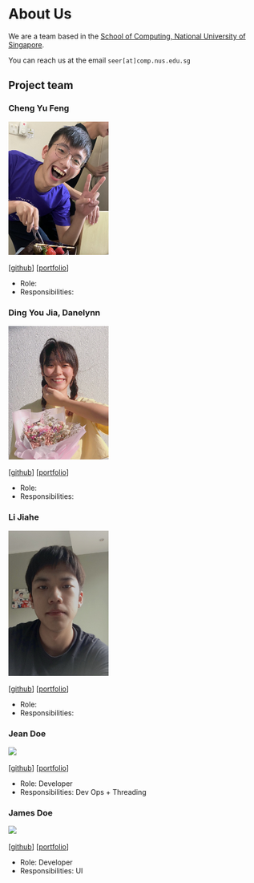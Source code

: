 # About Us

We are a team based in the [School of Computing, National University of Singapore](http://www.comp.nus.edu.sg).

You can reach us at the email `seer[at]comp.nus.edu.sg`

## Project team

### Cheng Yu Feng

<img src="images/chengyufeng.png" width="200px">

[[github](https://github.com/YuFeng0930)]
[[portfolio](team/johndoe.md)]

* Role: 
* Responsibilities:

### Ding You Jia, Danelynn

<img src="images/youjia.png" width="200px">

[[github](http://github.com/icelenaugust)]
[[portfolio](team/johndoe.md)]

* Role: 
* Responsibilities: 

### Li Jiahe

<img src="images/lijiahe.png" width="200px">

[[github](https://github.com/ljhgab)]
[[portfolio](team/johndoe.md)]

* Role: 
* Responsibilities: 

### Jean Doe

<img src="images/johndoe.png" width="200px">

[[github](http://github.com/johndoe)]
[[portfolio](team/johndoe.md)]

* Role: Developer
* Responsibilities: Dev Ops + Threading

### James Doe

<img src="images/johndoe.png" width="200px">

[[github](http://github.com/johndoe)]
[[portfolio](team/johndoe.md)]

* Role: Developer
* Responsibilities: UI
